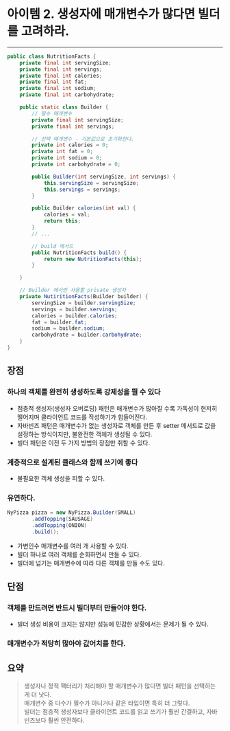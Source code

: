 # 아이템 2. 생성자에 매개변수가 많다면 빌더를 고려하라.

------

```Java
public class NutritionFacts {
    private final int servingSize;
    private final int servings;
    private final int calories;
    private final int fat;
    private final int sodium;
    private final int carbohydrate;

    public static class Builder {
        // 필수 매개변수
        private final int servingSize;
        private final int servings;

        // 선택 매개변수 - 기본값으로 초기화한다.
        private int calories = 0;
        private int fat = 0;
        private int sodium = 0;
        private int carbohydrate = 0;

        public Builder(int servingSize, int servings) {
            this.servingSize = servingSize;
            this.servings = servings;
        }

        public Builder calories(int val) {
            calories = val;
            return this;
        }
        // ...

        // build 메서드
        public NutritionFacts build() {
            return new NutritionFacts(this);
        }

    }

    // Builder 에서만 사용할 private 생성자
    private NutiritionFacts(Builder builder) {
        servingSize = builder.servingSize;
        servings = builder.servings;
        calories = builder.calories;
        fat = builder.fat;
        sodium = builder.sodium;
        carbohydrate = builder.carbohydrate;
    }
}
```

## 장점

### 하나의 객체를 완전히 생성하도록 강제성을 띌 수 있다

- 점층적 생성자(생성자 오버로딩) 패턴은 매개변수가 많아질 수록 가독성이 현저히 떨어지며 클라이언트 코드를 작성하기가 힘들어진다.
- 자바빈즈 패턴은 매개변수가 없는 생성자로 객체를 만든 후 setter 메서드로 값을 설정하는 방식이지만, 불완전한 객체가 생성될 수 있다.
- 빌더 패턴은 이전 두 가지 방법의 장점만 취할 수 있다.

### 계층적으로 설계된 클래스와 함께 쓰기에 좋다

- 불필요한 객체 생성을 피할 수 있다.

### 유연하다.

```Java
NyPizza pizza = new NyPizza.Builder(SMALL)
        .addTopping(SAUSAGE)
        .addTopping(ONION)
        .build();
```

- 가변인수 매개변수를 여러 개 사용할 수 있다.
- 빌더 하나로 여러 객체를 순회하면서 만들 수 있다.
- 빌더에 넘기는 매개변수에 따라 다른 객체를 만들 수도 있다.

## 단점

### 객체를 만드려면 반드시 빌더부터 만들어야 한다.

- 빌더 생성 비용이 크지는 않지만 성능에 민감한 상황에서는 문제가 될 수 있다.

### 매개변수가 적당히 많아야 값어치를 한다.

## 요약

> 생성자나 정적 팩터리가 처리해야 할 매개변수가 많다면 빌더 패턴을 선택하는 게 더 낫다.  
> 매개변수 중 다수가 필수가 아니거나 같은 타입이면 특히 더 그렇다.  
> 빌더는 점층적 생성자보다 클라이언트 코드를 읽고 쓰기가 훨씬 간결하고, 자바빈즈보다 훨씬 안전하다.
